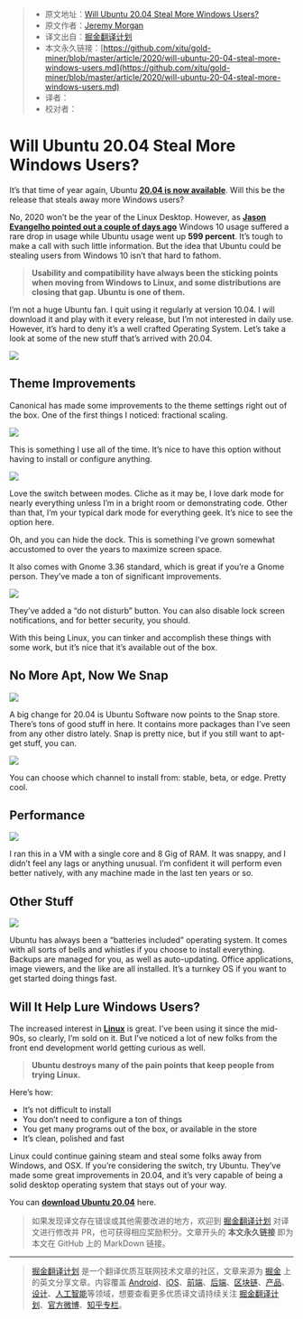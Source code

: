 > * 原文地址：[Will Ubuntu 20.04 Steal More Windows Users?](https://codeburst.io/will-ubuntu-steal-more-windows-users-4745f52a73c4)
> * 原文作者：[Jeremy Morgan](https://medium.com/@jeremymorgan)
> * 译文出自：[掘金翻译计划](https://github.com/xitu/gold-miner)
> * 本文永久链接：[https://github.com/xitu/gold-miner/blob/master/article/2020/will-ubuntu-20-04-steal-more-windows-users.md](https://github.com/xitu/gold-miner/blob/master/article/2020/will-ubuntu-20-04-steal-more-windows-users.md)
> * 译者：
> * 校对者：

# Will Ubuntu 20.04 Steal More Windows Users?

It’s that time of year again, Ubuntu [**20.04 is now available**](https://bit.ly/DownloadUbuntu20). Will this be the release that steals away more Windows users?

No, 2020 won’t be the year of the Linux Desktop. However, as [**Jason Evangelho pointed out a couple of days ago**](https://www.forbes.com/sites/jasonevangelho/2020/05/06/windows-10-is-bleeding-users-while-ubuntu-linux-enjoys-an-astonishing-increase/#61d822b33ccd) Windows 10 usage suffered a rare drop in usage while Ubuntu usage went up **599 percent**. It’s tough to make a call with such little information. But the idea that Ubuntu could be stealing users from Windows 10 isn’t that hard to fathom.

> **Usability and compatibility have always been the sticking points when moving from Windows to Linux, and some distributions are closing that gap. Ubuntu is one of them.**

I’m not a huge Ubuntu fan. I quit using it regularly at version 10.04. I will download it and play with it every release, but I’m not interested in daily use. However, it’s hard to deny it’s a well crafted Operating System. Let’s take a look at some of the new stuff that’s arrived with 20.04.

![](https://cdn-images-1.medium.com/max/2000/0*6PvRb8wSf2MJbwPW.jpg)

## Theme Improvements

Canonical has made some improvements to the theme settings right out of the box. One of the first things I noticed: fractional scaling.

![](https://cdn-images-1.medium.com/max/2000/0*HbPOn2bmkikis84U.jpg)

This is something I use all of the time. It’s nice to have this option without having to install or configure anything.

![](https://cdn-images-1.medium.com/max/2000/0*pDW73L6C04BTdzPB.jpg)

Love the switch between modes. Cliche as it may be, I love dark mode for nearly everything unless I’m in a bright room or demonstrating code. Other than that, I’m your typical dark mode for everything geek. It’s nice to see the option here.

Oh, and you can hide the dock. This is something I’ve grown somewhat accustomed to over the years to maximize screen space.

It also comes with Gnome 3.36 standard, which is great if you’re a Gnome person. They’ve made a ton of significant improvements.

![](https://cdn-images-1.medium.com/max/2000/0*w_GrGexypCr0dErj.jpg)

They’ve added a “do not disturb” button. You can also disable lock screen notifications, and for better security, you should.

With this being Linux, you can tinker and accomplish these things with some work, but it’s nice that it’s available out of the box.

## No More Apt, Now We Snap

![](https://cdn-images-1.medium.com/max/2000/0*5jTS6Z_buw0IAYgT.jpg)

A big change for 20.04 is Ubuntu Software now points to the Snap store. There’s tons of good stuff in here. It contains more packages than I’ve seen from any other distro lately. Snap is pretty nice, but if you still want to apt-get stuff, you can.

![](https://cdn-images-1.medium.com/max/2000/0*E0d7StkgMkwGbrVO.jpg)

You can choose which channel to install from: stable, beta, or edge. Pretty cool.

## Performance

![](https://cdn-images-1.medium.com/max/2000/0*dyLeZ1_vv00-vi_X.jpg)

I ran this in a VM with a single core and 8 Gig of RAM. It was snappy, and I didn’t feel any lags or anything unusual. I’m confident it will perform even better natively, with any machine made in the last ten years or so.

## Other Stuff

![](https://cdn-images-1.medium.com/max/2000/0*_x5JyvJJ6RVMEw4X.jpg)

Ubuntu has always been a “batteries included” operating system. It comes with all sorts of bells and whistles if you choose to install everything. Backups are managed for you, as well as auto-updating. Office applications, image viewers, and the like are all installed. It’s a turnkey OS if you want to get started doing things fast.

## Will It Help Lure Windows Users?

The increased interest in [**Linux**](http://bit.ly/PluralsightLinux) is great. I’ve been using it since the mid-90s, so clearly, I’m sold on it. But I’ve noticed a lot of new folks from the front end development world getting curious as well.

> **Ubuntu destroys many of the pain points that keep people from trying Linux.**

Here’s how:

* It’s not difficult to install
* You don’t need to configure a ton of things
* You get many programs out of the box, or available in the store
* It’s clean, polished and fast

Linux could continue gaining steam and steal some folks away from Windows, and OSX. If you’re considering the switch, try Ubuntu. They’ve made some great improvements in 20.04, and it’s very capable of being a solid desktop operating system that stays out of your way.

You can [**download Ubuntu 20.04**](https://bit.ly/DownloadUbuntu20) here.

> 如果发现译文存在错误或其他需要改进的地方，欢迎到 [掘金翻译计划](https://github.com/xitu/gold-miner) 对译文进行修改并 PR，也可获得相应奖励积分。文章开头的 **本文永久链接** 即为本文在 GitHub 上的 MarkDown 链接。

---

> [掘金翻译计划](https://github.com/xitu/gold-miner) 是一个翻译优质互联网技术文章的社区，文章来源为 [掘金](https://juejin.im) 上的英文分享文章。内容覆盖 [Android](https://github.com/xitu/gold-miner#android)、[iOS](https://github.com/xitu/gold-miner#ios)、[前端](https://github.com/xitu/gold-miner#前端)、[后端](https://github.com/xitu/gold-miner#后端)、[区块链](https://github.com/xitu/gold-miner#区块链)、[产品](https://github.com/xitu/gold-miner#产品)、[设计](https://github.com/xitu/gold-miner#设计)、[人工智能](https://github.com/xitu/gold-miner#人工智能)等领域，想要查看更多优质译文请持续关注 [掘金翻译计划](https://github.com/xitu/gold-miner)、[官方微博](http://weibo.com/juejinfanyi)、[知乎专栏](https://zhuanlan.zhihu.com/juejinfanyi)。
